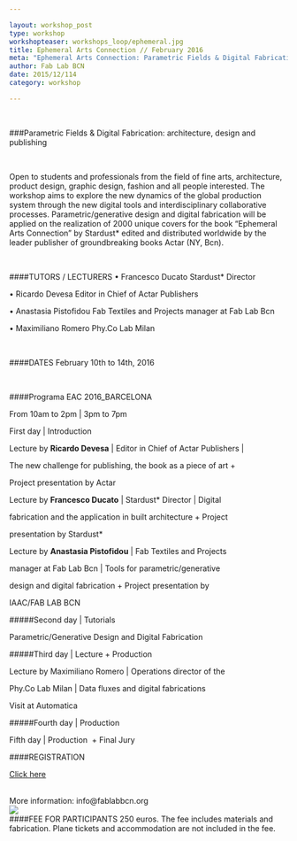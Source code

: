 ```yaml
---

layout: workshop_post
type: workshop
workshopteaser: workshops_loop/ephemeral.jpg
title: Ephemeral Arts Connection // February 2016
meta: "Ephemeral Arts Connection: Parametric Fields & Digital Fabrication: architecture, design and publishing. Fab Lab Barcelona"
author: Fab Lab BCN
date: 2015/12/114
category: workshop

---
```


<br>


###Parametric Fields & Digital Fabrication: architecture, design and publishing

<br>

Open to students and professionals from the field of fine arts, architecture, product design, graphic design, fashion and all people interested. The workshop aims to explore the new dynamics of the global production system through the new digital tools and interdisciplinary collaborative processes. Parametric/generative design and digital fabrication will be applied on the realization of 2000 unique covers for the book “Ephemeral Arts Connection” by Stardust* edited and distributed worldwide by the leader publisher of groundbreaking books Actar (NY, Bcn).

<br>

####TUTORS / LECTURERS
• Francesco Ducato Stardust* Director 

• Ricardo Devesa Editor in Chief of Actar Publishers 

• Anastasia Pistofidou Fab Textiles and Projects manager at Fab Lab Bcn 

• Maximiliano Romero Phy.Co Lab Milan

<br>

####DATES
February 10th to 14th, 2016

<br>

####Programa EAC 2016_BARCELONA

From 10am to 2pm | 3pm to 7pm

First day | Introduction

Lecture by **Ricardo Devesa** | Editor in Chief of Actar Publishers | 

The new challenge for publishing, the book as a piece of art + 

Project presentation by Actar

Lecture by **Francesco Ducato** | Stardust* Director | Digital 

fabrication and the application in built architecture + Project 

presentation by Stardust*

Lecture by **Anastasia Pistofidou** | Fab Textiles and Projects 

manager at Fab Lab Bcn | Tools for parametric/generative 

design and digital fabrication + Project presentation by 

IAAC/FAB LAB BCN   

#####Second day | Tutorials 

Parametric/Generative Design and Digital Fabrication 

#####Third day | Lecture + Production

Lecture by Maximiliano Romero | Operations director of the 

Phy.Co Lab Milan | Data fluxes and digital fabrications 

Visit at Automatica

#####Fourth day | Production

Fifth day | Production  + Final Jury


####REGISTRATION 

<a target="_blank" href="http://fablab.fikket.com/event/taller-de-ephemeral-arts-connection"><u>Click here</u></a> 

<br>
More information: info@fablabbcn.org
<br>

<img src="{{site.baseurl}}{{ site.url }}/img/workshops/workshops_loop/ephemeral.jpg">

<br>
####FEE FOR PARTICIPANTS
250 euros. The fee includes materials and fabrication. Plane tickets and accommodation are not  included in the fee.

<br>

